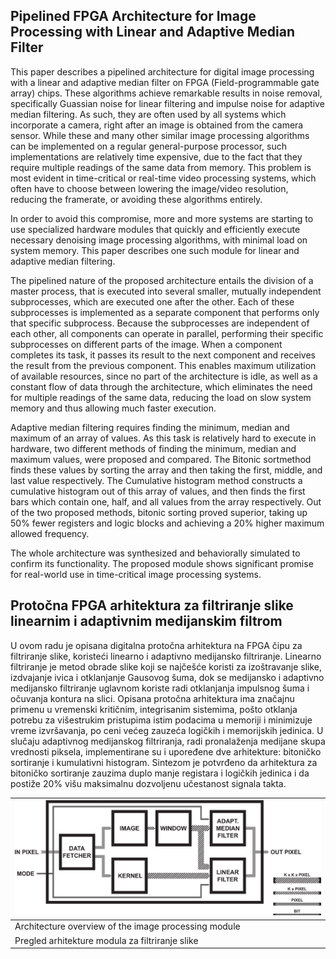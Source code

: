## Pipelined FPGA Architecture for Image Processing with Linear and Adaptive Median Filter

This paper describes a pipelined architecture for digital image processing with a linear and adaptive median filter on FPGA (Field-programmable gate array) chips. These algorithms achieve remarkable results in noise removal, specifically Guassian noise for linear filtering and impulse noise for adaptive median filtering. As such, they are often used by all systems which incorporate a camera, right after an image is obtained from the camera sensor. While these and many other similar image processing algorithms can be implemented on a regular general-purpose processor, such implementations are relatively time expensive, due to the fact that they require multiple readings of the same data from memory. This problem is most evident in time-critical or real-time video processing systems, which often have to choose between lowering the image/video resolution, reducing the framerate, or avoiding these algorithms entirely.

In order to avoid this compromise, more and more systems are starting to use specialized hardware modules that quickly and efficiently execute necessary denoising image processing algorithms, with minimal load on system memory. This paper describes one such module for linear and adaptive median filtering. 

The pipelined nature of the proposed architecture entails the division of a master process, that is executed into several smaller, mutually independent subprocesses, which are executed one after the other. Each of these subprocesses is implemented as a separate component that performs only that specific subprocess. Because the subprocesses are independent of each other, all components can operate in parallel, performing their specific subprocesses on different parts of the image. When a component completes its task, it passes its result to the next component and receives the result from the previous component. This enables maximum utilization of available resources, since no part of the architecture is idle, as well as a constant flow of data through the architecture, which eliminates the need for multiple readings of the same data, reducing the load on slow system memory and thus allowing much faster execution.

Adaptive median filtering requires finding the minimum, median and maximum of an array of values. As this task is relatively hard to execute in hardware, two different methods of finding the minimum, median and maximum values, were proposed and compared. The Bitonic sortmethod finds these values by sorting the array and then taking the first, middle, and last value respectively. The Cumulative histogram method constructs a cumulative histogram out of this array of values, and then finds the first bars which
contain one, half, and all values from the array respectively. Out of the two proposed methods, bitonic sorting proved superior, taking up 50% fewer registers and logic blocks and achieving a 20% higher maximum allowed frequency.

The whole architecture was synthesized and behaviorally simulated to confirm its functionality. The proposed module shows significant
promise for real-world use in time-critical image processing systems.


## Protočna FPGA arhitektura za filtriranje slike linearnim i adaptivnim medijanskim filtrom

U ovom radu je opisana digitalna protočna arhitektura na FPGA čipu za filtriranje slike, koristeći linearno i adaptivno medijansko filtriranje. Linearno filtriranje je metod obrade slike koji se najčešće koristi za izoštravanje slike, izdvajanje ivica i otklanjanje Gausovog šuma, dok se medijansko i adaptivno medijansko filtriranje uglavnom koriste radi otklanjanja impulsnog šuma i očuvanja kontura na slici. Opisana protočna arhitektura ima značajnu primenu u vremenski kritičnim, integrisanim sistemima, pošto otklanja potrebu za višestrukim pristupima istim podacima u memoriji i minimizuje vreme izvršavanja, po ceni većeg zauzeća logičkih i memorijskih jedinica. U slučaju adaptivnog medijanskog filtriranja, radi pronalaženja medijane skupa vrednosti piksela, implementirane su i upoređene dve arhitekture: bitoničko sortiranje i kumulativni histogram. Sintezom je potvrđeno da arhitektura za bitoničko sortiranje zauzima duplo manje registara i logičkih jedinica i da postiže 20% višu maksimalnu dozvoljenu učestanost signala takta.


| ![architecture](./architecture.png) |
| -- |
| Architecture overview of the image processing module |
| Pregled arhitekture modula za filtriranje slike |